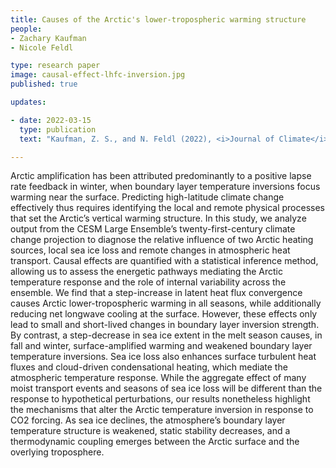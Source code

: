 ```yaml
---
title: Causes of the Arctic's lower-tropospheric warming structure 
people:
- Zachary Kaufman
- Nicole Feldl

type: research paper
image: causal-effect-lhfc-inversion.jpg
published: true

updates:

- date: 2022-03-15
  type: publication
  text: "Kaufman, Z. S., and N. Feldl (2022), <i>Journal of Climate</i>, 35(6), 1983–2002, [doi:10.1175/JCLI-D-21-0298.1](https://doi.org/10.1175/JCLI-D-21-0298.1)."

---
```


Arctic amplification has been attributed predominantly to a positive lapse rate feedback in winter, when boundary layer temperature inversions focus warming near the surface. Predicting high-latitude climate change effectively thus requires identifying the local and remote physical processes that set the Arctic’s vertical warming structure. In this study, we analyze output from the CESM Large Ensemble’s twenty-first-century climate change projection to diagnose the relative influence of two Arctic heating sources, local sea ice loss and remote changes in atmospheric heat transport. Causal effects are quantified with a statistical inference method, allowing us to assess the energetic pathways mediating the Arctic temperature response and the role of internal variability across the ensemble. We find that a step-increase in latent heat flux convergence causes Arctic lower-tropospheric warming in all seasons, while additionally reducing net longwave cooling at the surface. However, these effects only lead to small and short-lived changes in boundary layer inversion strength. By contrast, a step-decrease in sea ice extent in the melt season causes, in fall and winter, surface-amplified warming and weakened boundary layer temperature inversions. Sea ice loss also enhances surface turbulent heat fluxes and cloud-driven condensational heating, which mediate the atmospheric temperature response. While the aggregate effect of many moist transport events and seasons of sea ice loss will be different than the response to hypothetical perturbations, our results nonetheless highlight the mechanisms that alter the Arctic temperature inversion in response to CO2 forcing. As sea ice declines, the atmosphere’s boundary layer temperature structure is weakened, static stability decreases, and a thermodynamic coupling emerges between the Arctic surface and the overlying troposphere.
